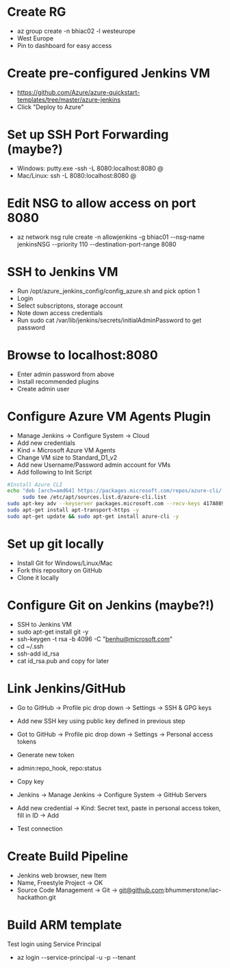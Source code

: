 # Create RG
* az group create -n bhiac02 -l westeurope
* West Europe
* Pin to dashboard for easy access

# Create pre-configured Jenkins VM
* https://github.com/Azure/azure-quickstart-templates/tree/master/azure-jenkins
* Click "Deploy to Azure"

# Set up SSH Port Forwarding (maybe?)
* Windows: putty.exe -ssh -L 8080:localhost:8080 <User name>@<Public DNS name of instance you just created>
* Mac/Linux: ssh -L 8080:localhost:8080 <User name>@<Public DNS name of instance you just created>

# Edit NSG to allow access on port 8080
* az network nsg rule create -n allowjenkins -g bhiac01 --nsg-name jenkinsNSG --priority 110 --destination-port-range 8080

# SSH to Jenkins VM
* Run /opt/azure_jenkins_config/config_azure.sh and pick option 1
* Login
* Select subscriptons, storage account
* Note down access credentials
* Run sudo cat /var/lib/jenkins/secrets/initialAdminPassword to get password

# Browse to localhost:8080
* Enter admin password from above
* Install recommended plugins
* Create admin user

# Configure Azure VM Agents Plugin
* Manage Jenkins -> Configure System -> Cloud
* Add new credentials
* Kind = Microsoft Azure VM Agents
* Change VM size to Standard_D1_v2
* Add new Username/Password admin account for VMs
* Add following to Init Script

```bash
#Install Azure CLI
echo "deb [arch=amd64] https://packages.microsoft.com/repos/azure-cli/ wheezy main" | \
     sudo tee /etc/apt/sources.list.d/azure-cli.list
sudo apt-key adv --keyserver packages.microsoft.com --recv-keys 417A0893
sudo apt-get install apt-transport-https -y
sudo apt-get update && sudo apt-get install azure-cli -y
```

# Set up git locally
* Install Git for Windows/Linux/Mac
* Fork this repository on GitHub
* Clone it locally

# Configure Git on Jenkins (maybe?!)
* SSH to Jenkins VM
* sudo apt-get install git -y
* ssh-keygen -t rsa -b 4096 -C "benhu@microsoft.com"
* cd ~/.ssh
* ssh-add id_rsa
* cat id_rsa.pub and copy for later

# Link Jenkins/GitHub
* Go to GitHub -> Profile pic drop down -> Settings -> SSH & GPG keys
* Add new SSH key using public key defined in previous step

* Got to GitHub -> Profile pic drop down -> Settings -> Personal access tokens
* Generate new token
* admin:repo_hook, repo:status
* Copy key
* Jenkins -> Manage Jenkins -> Configure System -> GitHub Servers
* Add new credential -> Kind: Secret text, paste in personal access token, fill in ID -> Add
* Test connection


# Create Build Pipeline
* Jenkins web browser, new Item
* Name, Freestyle Project -> OK
* Source Code Management -> Git -> git@github.com:bhummerstone/iac-hackathon.git



# Build ARM template

Test login using Service Principal
* az login --service-principal -u <Client-ID> -p <Client-secret> --tenant <Tenant-ID>